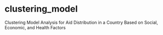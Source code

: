 # clustering_model
Clustering Model Analysis for Aid Distribution in a Country Based on Social, Economic, and Health Factors
